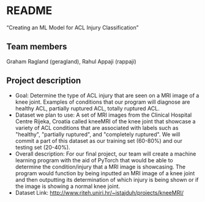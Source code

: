 # README
  “Creating an ML Model for ACL Injury Classification” 
## Team members
  Graham Ragland (geragland), Rahul Appaji (rappaji)
## Project description
  - Goal: Determine the type of ACL injury that are seen on a MRI image of a knee joint. Examples of conditions that our program will diagnose are healthy ACL, partially ruptured ACL, totally ruptured ACL.
  - Dataset we plan to use: A set of MRI images from the Clinical Hospital Centre Rijeka, Croatia called kneeMRI of the knee joint that showcase a variety of ACL conditions that are associated with labels such as "healthy", "partially ruptured", and "completely ruptured". We will commit a part of this dataset as our training set (60-80%) and our testing set (20-40%).
  - Overall description: For our final project, our team will create a machine learning program with the aid of PyTorch that would be able to determine the condition/injury that a MRI image is showcasing. The program would function by being inputted an MRI image of a knee joint and then outputting its determination of which injury is being shown or if the image is showing a normal knee joint.
  - Dataset Link: http://www.riteh.uniri.hr/~istajduh/projects/kneeMRI/
